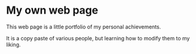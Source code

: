 # My own web page

This web page is a little portfolio of my personal achievements.

It is a copy paste of various people, but learning how to modify them to my liking.